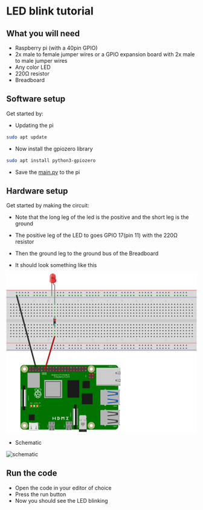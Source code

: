 # LED blink tutorial

## What you will need 
  - Raspberry pi (with a 40pin GPIO)
  - 2x male to female jumper wires or a GPIO expansion board with 2x male to male jumper wires
  - Any color LED 
  - 220Ω resistor 
  - Breadboard
  
## Software setup
  Get started by:
   - Updating the pi
  ```bash
sudo apt update
```
- Now install the gpiozero library
 ```bash
sudo apt install python3-gpiozero
```
  - Save the [main.py](https://github.com/AndrewSae/Raspberry-Pi-projects/blob/main/LED%20blink/main.py) to the pi
## Hardware setup
  Get started by making the circuit:
   - Note that the long leg of the led is the positive and the short leg is the ground
   - The positive leg of the LED to goes GPIO 17(pin 11) with the 220Ω resistor 
   - Then the ground leg to the ground bus of the Breadboard 

 - It should look something like this 

![This is an image](https://github.com/AndrewSae/Raspberry-Pi-projects/blob/main/LED%20blink/IMG/breadboard.png?raw=true)

  - Schematic
  
  ![schematic](https://user-images.githubusercontent.com/84029016/144140417-10fb5ef9-5c42-4202-babd-3441df9cd872.png)

## Run the code
- Open the code in your editor of choice 
- Press the run button
- Now you should see the LED blinking 

